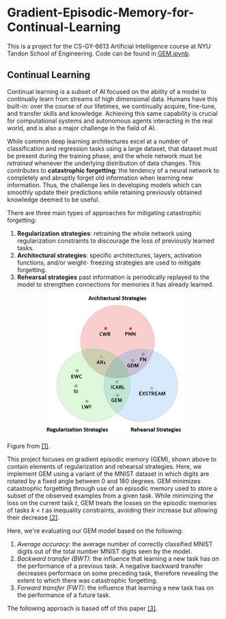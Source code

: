 # Gradient-Episodic-Memory-for-Continual-Learning

This is a project for the CS-GY-6613 Artificial Intelligence course at NYU Tandon School of Engineering. Code can be found in [GEM.ipynb](https://github.com/jmg764/Gradient-Episodic-Memory-for-Continual-Learning/blob/master/GEM.ipynb).

## Continual Learning
Continual learning is a subset of AI focused on the ability of a model to continually learn from streams of high dimensional data. Humans have this built-in: over the course of our lifetimes, we continually acquire, fine-tune, and transfer skills and knowledge. Achieving this same capability is crucial for computational systems and autonomous agents interacting in the real world, and is also a major challenge in the field of AI. 

While common deep learning architectures excel at a number of classification and regression tasks using a large dataset, that dataset must be present during the training phase, and the whole network must be *retrained* whenever the underlying distribution of data changes. This contributes to **catastrophic forgetting**: the tendency of a neural network to completely and abruptly forget old information when learning new information. Thus, the challenge lies in developing models which can smoothly update their predictions while retaining previously obtained knowledge deemed to be useful.

There are three main types of approaches for mitigating catastrophic forgetting:
<ol start="1">
    <li><b>Regularization strategies</b>: retraining the whole network using regularization constraints to discourage the loss of previously learned tasks.</li>
    <li><b>Architectural strategies</b>: specific architectures, layers, activation functions, and/or weight- freezing strategies are used to mitigate forgetting.</li>
    <li><b>Rehearsal strategies</b> past information is periodically replayed to the model to strengthen connections for memories it has already learned.</li>
</ol>

<p align="center">
<img src="catastrophic_forgetting_strategies.png"  alt="drawing" width="325"/>
</p>

Figure from <a href="https://arxiv.org/abs/1806.08568" target="_blank">[1]</a>.

This project focuses on gradient episodic memory (GEM), shown above to contain elements of regularization and rehearsal strategies. Here, we implement GEM using a variant of the MNIST dataset in which digits are rotated by a fixed angle between 0 and 180 degrees. GEM minimizes catastrophic forgetting through use of an episodic memory used to store a subset of the observed examples from a given task. While minimizing the loss on the current task *t*, GEM treats the losses on the episodic memories of tasks *k < t* as inequality constraints, avoiding their increase but allowing their decrease <a href="https://arxiv.org/abs/1802.07569" target="_blank">[2]</a>.

Here, we're evaluating our GEM model based on the following: 

1. *Average accuracy*: the average number of correctly classified MNIST digits out of the total number MNIST digits seen by the model.
2. *Backward transfer (BWT)*: the influence that learning a new task has on the performance of a previous task. A negative backward transfer decreases performace on some preceding task, therefore revealing the extent to which there was catastrophic forgetting.
3. *Forward transfer (FWT)*: the influence that learning a new task has on the performance of a future task.

The following approach is based off of this paper <a href="https://arxiv.org/abs/1706.08840" target="_blank">[3]</a>.
